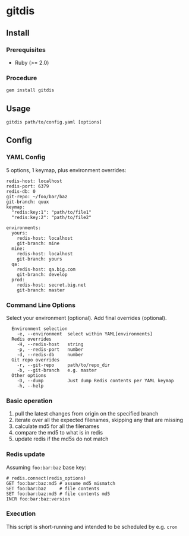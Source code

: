 # gitdis

## Install

### Prerequisites

* Ruby (>= 2.0)

### Procedure

`gem install gitdis`

## Usage

`gitdis path/to/config.yaml [options]`

## Config

### YAML Config

5 options, 1 keymap, plus environment overrides:

```
redis-host: localhost
redis-port: 6379
redis-db: 0
git-repo: ~/foo/bar/baz
git-branch: quux
keymap:
  "redis:key:1": "path/to/file1"
  "redis:key:2": "path/to/file2"

environments:
  yours:
    redis-host: localhost
    git-branch: mine
  mine:
    redis-host: localhost
    git-branch: yours
  qa:
    redis-host: qa.big.com
    git-branch: develop
  prod:
    redis-host: secret.big.net
    git-branch: master
```

### Command Line Options

Select your environment (optional).  Add final overrides (optional).

```
  Environment selection
    -e, --environment  select within YAML[environments]
  Redis overrides
    -H, --redis-host   string
    -p, --redis-port   number
    -d, --redis-db     number
  Git repo overrides
    -r, --git-repo     path/to/repo_dir
    -b, --git-branch   e.g. master
  Other options
    -D, --dump         Just dump Redis contents per YAML keymap
    -h, --help
```

### Basic operation

1. pull the latest changes from origin on the specified branch
2. iterate over all the expected filenames, skipping any that are missing
3. calculate md5 for all the filenames
4. compare the md5 to what is in redis
5. update redis if the md5s do not match

### Redis update

Assuming `foo:bar:baz` base key:

```
# redis.connect(redis_options)
GET foo:bar:baz:md5 # assume md5 mismatch
SET foo:bar:baz     # file contents
SET foo:bar:baz:md5 # file contents md5
INCR foo:bar:baz:version
```

### Execution

This script is short-running and intended to be scheduled by e.g. `cron`
